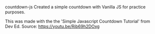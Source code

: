 countdown-js
Created a simple countdown with Vanilla JS for practice purposes.

This was made with the the 'Simple Javascript Countdown Tutorial' from Dev Ed.
Source: https://youtu.be/Rib69h2DOxg